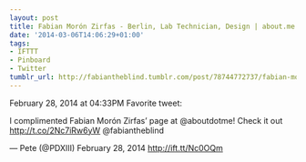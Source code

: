 ```yaml
---
layout: post
title: Fabian Morón Zirfas - Berlin, Lab Technician, Design | about.me
date: '2014-03-06T14:06:29+01:00'
tags:
- IFTTT
- Pinboard
- Twitter
tumblr_url: http://fabiantheblind.tumblr.com/post/78744772737/fabian-moron-zirfas-berlin-lab-technician-design
---
```

February 28, 2014 at 04:33PM
Favorite tweet:

I complimented Fabian Morón Zirfas’ page at @aboutdotme! Check it out http://t.co/2Nc7iRw6yW @fabiantheblind

— Pete (@PDXIII) February 28, 2014
http://ift.tt/Nc0OQm
